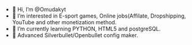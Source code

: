 - 👋 Hi, I’m @Omudakyt
- 👀 I’m interested in E-sport games, Online jobs(Affilate, Dropshipping, YouTube and other monetization method.
- 🌱 I’m currently learning PYTHON, HTML5 and postgreSQL.
- 🦾 Advanced Silverbullet/Openbullet config maker.


